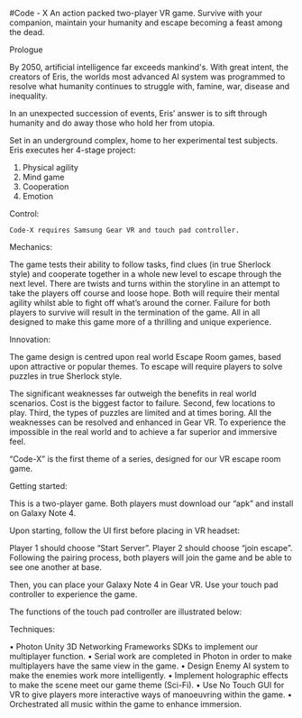 #Code - X 
An action packed two-player VR game. Survive with your companion, maintain your humanity and escape becoming a feast among the dead.

Prologue 

By 2050, artificial intelligence far exceeds mankind's. With great intent, the creators of Eris, the worlds most advanced AI system was programmed to resolve what humanity continues to struggle with, famine, war, disease and inequality.

In an unexpected succession of events, Eris’ answer is to sift through humanity and do away those who hold her from utopia.

Set in an underground complex, home to her experimental test subjects. Eris executes her 4-stage project:

1.	Physical agility
2.	Mind game
3.	Cooperation
4.	Emotion

Control:

	Code-X requires Samsung Gear VR and touch pad controller. 

Mechanics:

The game tests their ability to follow tasks, find clues (in true Sherlock style) and cooperate together in a whole new level to escape through the next level. There are twists and turns within the storyline in an attempt to take the players off course and loose hope. Both will require their mental agility whilst able to fight off what’s around the corner. Failure for both players to survive will result in the termination of the game. All in all designed to make this game more of a thrilling and unique experience. 

Innovation:

The game design is centred upon real world Escape Room games, based upon attractive or popular themes. To escape will require players to solve puzzles in true Sherlock style. 

The significant weaknesses far outweigh the benefits in real world scenarios. Cost is the biggest factor to failure. Second, few locations to play. Third, the types of puzzles are limited and at times boring. All the weaknesses can be resolved and enhanced in Gear VR. To experience the impossible in the real world and to achieve a far superior and immersive feel. 

“Code-X” is the first theme of a series, designed for our VR escape room game.



Getting started:

This is a two-player game. Both players must download our “apk” and install on Galaxy Note 4.

Upon starting, follow the UI first before placing in VR headset:

 
 
Player 1 should choose “Start Server”. Player 2 should choose “join escape”. Following the pairing process, both players will join the game and be able to see one another at base. 

Then, you can place your Galaxy Note 4 in Gear VR. Use your touch pad controller to experience the game.

The functions of the touch pad controller are illustrated below:
 
 

Techniques:

•	Photon Unity 3D Networking Frameworks SDKs to implement our multiplayer function.
•	Serial work are completed in Photon in order to make multiplayers have the same view in the game.
•	Design Enemy AI system to make the enemies work more intelligently.
•	Implement holographic effects to make the scene meet our game theme (Sci-Fi).
•	Use No Touch GUI for VR to give players more interactive ways of manoeuvring within the game.
•	Orchestrated all music within the game to enhance immersion. 



